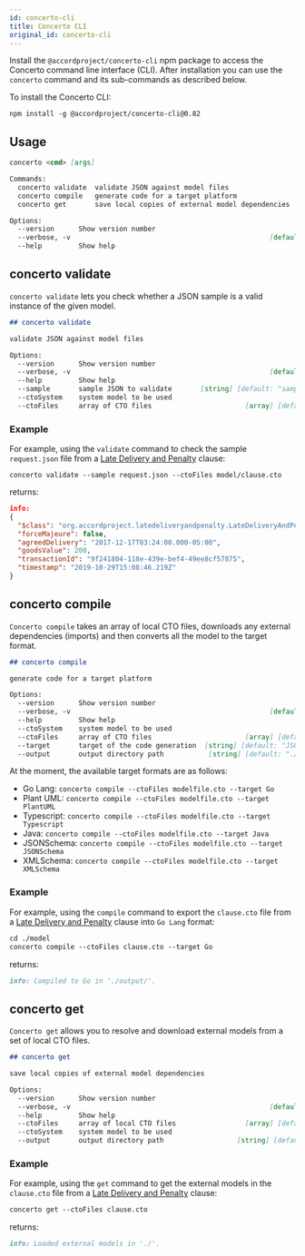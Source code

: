 ```yaml
---
id: concerto-cli
title: Concerto CLI
original_id: concerto-cli
---
```


Install the `@accordproject/concerto-cli` npm package to access the Concerto command line interface (CLI). After installation you can use the `concerto` command and its sub-commands as described below.

To install the Concerto CLI:
```
npm install -g @accordproject/concerto-cli@0.82
```

## Usage

```md
concerto <cmd> [args]

Commands:
  concerto validate  validate JSON against model files
  concerto compile   generate code for a target platform
  concerto get       save local copies of external model dependencies

Options:
  --version      Show version number                                   [boolean]
  --verbose, -v                                                 [default: false]
  --help         Show help                                             [boolean]
```

## concerto validate
`concerto validate` lets you check whether a JSON sample is a valid instance of the given model.

```md
## concerto validate

validate JSON against model files

Options:
  --version      Show version number                                   [boolean]
  --verbose, -v                                                 [default: false]
  --help         Show help                                             [boolean]
  --sample       sample JSON to validate       [string] [default: "sample.json"]
  --ctoSystem    system model to be used                                [string]
  --ctoFiles     array of CTO files                       [array] [default: "."]
```

### Example
For example, using the `validate` command to check the sample `request.json` file from a [Late Delivery and Penalty](https://github.com/accordproject/cicero-template-library/tree/master/src/latedeliveryandpenalty) clause:

```
concerto validate --sample request.json --ctoFiles model/clause.cto
```

returns:

```json
info:
{
  "$class": "org.accordproject.latedeliveryandpenalty.LateDeliveryAndPenaltyRequest",
  "forceMajeure": false,
  "agreedDelivery": "2017-12-17T03:24:00.000-05:00",
  "goodsValue": 200,
  "transactionId": "9f241804-118e-439e-bef4-49ee8cf57875",
  "timestamp": "2019-10-29T15:08:46.219Z"
}
```


## concerto compile
`Concerto compile` takes an array of local CTO files, downloads any external dependencies (imports) and then converts all the model to the target format.

```md
## concerto compile

generate code for a target platform

Options:
  --version      Show version number                                   [boolean]
  --verbose, -v                                                 [default: false]
  --help         Show help                                             [boolean]
  --ctoSystem    system model to be used                                [string]
  --ctoFiles     array of CTO files                       [array] [default: "."]
  --target       target of the code generation  [string] [default: "JSONSchema"]
  --output       output directory path           [string] [default: "./output/"]
```

At the moment, the available target formats are as follows:
- Go Lang: `concerto compile --ctoFiles modelfile.cto --target Go`
- Plant UML: `concerto compile --ctoFiles modelfile.cto --target PlantUML`
- Typescript: `concerto compile --ctoFiles modelfile.cto --target Typescript`
- Java: `concerto compile --ctoFiles modelfile.cto --target Java`
- JSONSchema: `concerto compile --ctoFiles modelfile.cto --target JSONSchema`
- XMLSchema: `concerto compile --ctoFiles modelfile.cto --target XMLSchema`

### Example
For example, using the `compile` command to export the `clause.cto` file from a [Late Delivery and Penalty](https://github.com/accordproject/cicero-template-library/tree/master/src/latedeliveryandpenalty) clause into `Go Lang` format:

```md
cd ./model
concerto compile --ctoFiles clause.cto --target Go
```

returns:
```md
info: Compiled to Go in './output/'.
```

## concerto get
`Concerto get` allows you to resolve and download external models from a set of local CTO files.

```md
## concerto get

save local copies of external model dependencies

Options:
  --version      Show version number                                   [boolean]
  --verbose, -v                                                 [default: false]
  --help         Show help                                             [boolean]
  --ctoFiles     array of local CTO files                 [array] [default: "."]
  --ctoSystem    system model to be used                                [string]
  --output       output directory path                  [string] [default: "./"]

```

### Example
For example, using the `get` command to get the external models in the `clause.cto` file from a [Late Delivery and Penalty](https://github.com/accordproject/cicero-template-library/tree/master/src/latedeliveryandpenalty) clause:

```md
concerto get --ctoFiles clause.cto
```

returns:
```md
info: Loaded external models in './'.
```
